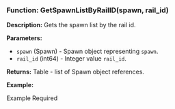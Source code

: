 ### Function: GetSpawnListByRailID(spawn, rail_id)

**Description:**
Gets the spawn list by the rail id.

**Parameters:**
- `spawn` (Spawn) - Spawn object representing `spawn`.
- `rail_id` (int64) - Integer value `rail_id`.

**Returns:** Table - list of Spawn object references.

**Example:**

Example Required
